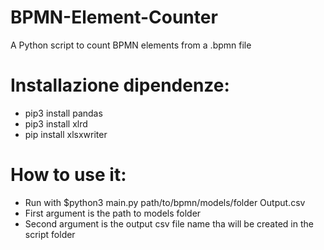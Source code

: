 # BPMN-Element-Counter
A Python script to count BPMN elements from a .bpmn file

# Installazione dipendenze:
- pip3 install pandas
- pip3 install xlrd
- pip install xlsxwriter

# How to use it:

- Run with $python3 main.py path/to/bpmn/models/folder Output.csv
- First argument is the path to models folder
- Second argument is the output csv file name tha will be created in the script folder
